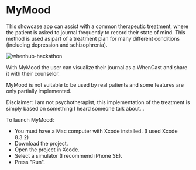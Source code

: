 # MyMood

This showcase app can assist with a common therapeutic treatment, where the patient is asked to journal frequently to record their state of mind. This method is used as part of a treatment plan for many different conditions (including depression and schizophrenia).

![whenhub-hackathon](https://cloud.githubusercontent.com/assets/28540913/25853760/297bccca-34ce-11e7-839a-a887919ebeea.gif)

With MyMood the user can visualize their journal as a WhenCast and share it with their counselor.

MyMood is not suitable to be used by real patients and some features are only partially implemented.

Disclaimer: I am not psychotherapist, this implementation of the treatment is simply based on something I heard someone talk about...

To launch MyMood:
- You must have a Mac computer with Xcode installed. (I used Xcode 8.3.2)
- Download the project.
- Open the project in Xcode.
- Select a simulator (I recommend iPhone SE).
- Press "Run".
